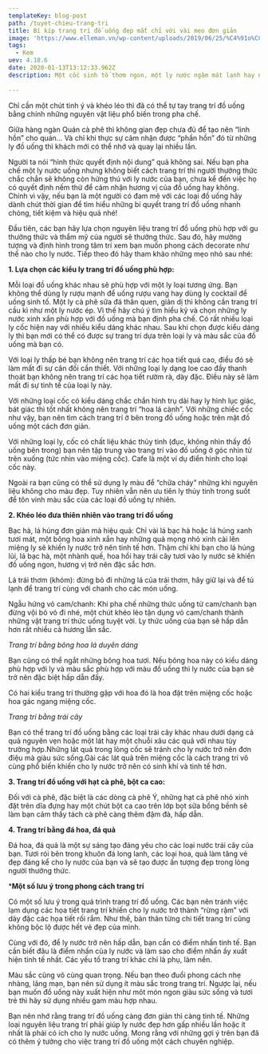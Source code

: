 ```yaml
---
templateKey: blog-post
path: /tuyet-chieu-trang-tri
title: Bí kíp trang trí đồ uống đẹp mắt chỉ với vài mẹo đơn giản
image: 'https://www.elleman.vn/wp-content/uploads/2019/06/25/%C4%91o%CC%82%CC%80-uo%CC%82%CC%81ng-ngon-hi%CC%80nh-a%CC%89nh-ca%CC%81c-loa%CC%A3i-cocktail-kha%CC%81c-nhau.jpg' 
tags:
  - Kem
uev: 4.18.6
date: 2020-01-13T13:12:33.962Z
description: Một cốc sinh tố thơm ngon, một ly nước ngâm mát lạnh hay những loại nước vắt trong lành sẽ trở nên hấp dẫn và ấn tượng hơn nếu bạn chăm chút hơn về hình thức.
 
---
```



 

Chỉ cần một chút tinh ý và khéo léo thì đã có thể tự tay trang trí đồ uống bằng chính những nguyên vật liệu phổ biến trong pha chế.

Giữa hàng ngàn Quán cà phê thì không gian đẹp chưa đủ để tạo nên “linh hồn” cho quán… Và chỉ khi thực sự cảm nhận được “phần hồn” đó từ những ly đồ uống thì khách mới có thể nhớ và quay lại nhiều lần.

Người ta nói “hình thức quyết định nội dung” quả không sai. Nếu bạn pha chế một ly nước uống nhưng không biết cách trang trí thì người thưởng thức chắc chắn sẽ không còn hứng thú với ly nước của bạn, chưa kể đến việc họ có quyết định nếm thử để cảm nhận hương vị của đồ uống hay không. Chính vì vậy, nếu bạn là một người có đam mê với các loại đồ uống hãy dành chút thời gian để tìm hiểu những bí quyết trang trí đồ uống nhanh chóng, tiết kiệm và hiệu quả nhé!

Đầu tiên, các bạn hãy lựa chọn nguyên liệu trang trí đồ uống phù hợp với gu thưởng thức và thẩm mỹ của người sẽ thưởng thức. Sau đó, hãy mường tượng và định hình trong tâm trí xem bạn muốn phong cách decorate như thế nào cho ly nước. Tiếp theo đó hãy tham khảo những mẹo nhỏ sau nhé:

**1. Lựa chọn các kiểu ly trang trí đồ uống phù hợp:**

Mỗi loại đồ uống khác nhau sẽ phù hợp với một ly loại tương ứng. Bạn không thể dùng ly rượu mạnh để uống rượu vang hay dùng ly cocktail để uống sinh tố. Một ly cà phê sữa đá thân quen, giản dị thì không cần trang trí cầu kì như một ly nước ép. Vì thế hãy chú ý tìm hiểu kỹ và chọn những ly nước xinh xắn phù hợp với đồ uống mà bạn định pha chế. Có rất nhiều loại ly cốc hiện nay với nhiều kiểu dáng khác nhau. Sau khi chọn được kiểu dáng ly thì bạn mới có thể có được sự trang trí dựa trên loại ly và màu sắc của đồ uống mà bạn có.

Với loại ly thấp bé bạn không nên trang trí các họa tiết quá cao, điều đó sẽ làm mất đi sự cân đối cần thiết. Với những loại ly dạng loe cao đầy thanh thoát bạn không nên trang trí các họa tiết rườm rà, dày đặc. Điều này sẽ làm mất đi sự tinh tế của loại ly này.

Với những loại cốc có kiểu dáng chắc chắn hình trụ dài hay ly hình lục giác, bát giác thì tốt nhất không nên trang trí “hoa lá cành”. Với những chiếc cốc như vậy, bạn nên tìm cách trang trí ở bên trong đồ uống hoặc trên mặt đồ uống một cách đơn giản.

Với những loại ly, cốc có chất liệu khác thủy tinh (đục, không nhìn thấy đồ uống bên trong) bạn nên tập trung vào trang trí vào đồ uống ở góc nhìn từ trên xuống (tức nhìn vào miệng cốc). Cafe là một ví dụ điển hình cho loại cốc này.

Ngoài ra bạn cũng có thể sử dụng ly màu để “chữa cháy” những khi nguyên liệu không cho màu đẹp. Tuy nhiên vẫn nên ưu tiên ly thủy tinh trong suốt để tôn vinh màu sắc của các loại đồ uống tự nhiên.

**2. Khéo léo đưa thiên nhiên vào trang trí đồ uống**

Bạc hà, lá húng đơn giản mà hiệu quả: Chỉ vài lá bạc hà hoặc lá húng xanh tươi mát, một bông hoa xinh xắn hay những quả mọng nhỏ xinh cài lên miệng ly sẽ khiến ly nước trở nên tinh tế hơn. Thậm chí khi bạn cho lá húng lủi, lá bạc hà, một nhành quế, hoa hồi hay trái cây tươi vào ly nước sẽ khiến đồ uống ngon, hương vị trở nên đặc sắc hơn.

Lá trái thơm (khóm): đừng bỏ đi những lá của trái thơm, hãy giữ lại và để tủ lạnh để trang trí cùng với chanh cho các món uống.

Ngẫu hứng vỏ cam/chanh: Khi pha chế những thức uống từ cam/chanh bạn đừng vội bỏ vỏ đi nhé, một chút khéo léo tận dụng vỏ cam/chanh thành những vật trang trí thức uống tuyệt vời. Ly thức uống của bạn sẽ hấp dẫn hơn rất nhiều cả hương lẫn sắc.

*Trang trí bằng bông hoa lá duyên dáng*

Bạn cũng có thể ngắt những bông hoa tươi. Nếu bông hoa này có kiểu dáng phù hợp với ly và màu sắc phù hợp với màu đồ uống thì ly nước của bạn sẽ trở nên đặc biệt hấp dẫn đấy.

Có hai kiểu trang trí thường gặp với hoa đó là hoa đặt trên miệng cốc hoặc hoa gác ngang miệng cốc.

*Trang trí bằng trái cây*

Bạn có thể trang trí đồ uống bằng các loại trái cây khác nhau dưới dạng cả quả nguyên vẹn hoặc một lát hay một chuỗi xâu các quả với nhau tùy trường hợp.Những lát quả trong lòng cốc sẽ tránh cho ly nước trở nên đơn điệu mà giàu sức sống.Gài các lát quả trên miệng cốc là cách trang trí vô cùng phổ biến khiến cho ly nước trở nên có sinh khí và tinh tế hơn.

**3. Trang trí đồ uống với hạt cà phê, bột ca cao:**

Đối với cà phê, đặc biệt là các dòng cà phê Ý, những hạt cà phê nhỏ xinh đặt trên dĩa đựng hay một chút bột ca cao trên lớp bọt sữa bồng bềnh sẽ làm bạn cảm thấy tách cà phê càng thêm đậm đà, hấp dẫn.

**4. Trang trí bằng đá hoa, đá quả**

Đá hoa, đá quả là một sự sáng tạo đáng yêu cho các loại nước trái cây của bạn. Tươi rói bên trong khuôn đá long lanh, các loại hoa, quả làm tăng vẻ đẹp đáng kể cho ly nước của bạn và sẽ tạo được ấn tượng đẹp trong lòng người thưởng thức.

***Một số lưu ý trong phong cách trang trí**

Có một số lưu ý trong quá trình trang trí đồ uống. Các bạn nên tránh việc lạm dụng các họa tiết trang trí khiến cho ly nước trở thành “rừng rậm” với dày đặc các họa tiết rối rắm. Như thế, bản thân từng chi tiết trang trí cũng không bộc lộ được hết vẻ đẹp của mình.

Cùng với đó, để ly nước trở nên hấp dẫn, bạn cần có điểm nhấn tinh tế. Bạn cần biết đâu là điểm nhấn của ly nước và làm sao cho điểm nhấn ấy xuất hiện tinh tế nhất. Các yếu tố trang trí khác chỉ là phụ, làm nền.

Màu sắc cũng vô cùng quan trọng. Nếu bạn theo đuổi phong cách nhẹ nhàng, lãng mạn, bạn nên sử dụng ít màu sắc trong trang trí. Ngược lại, nếu bạn muốn đồ uống này xuất hiện như môt món ngon giàu sức sống và tươi trẻ thì hãy sử dụng nhiều gam màu hợp nhau.

Bạn nên nhớ rằng trang trí đồ uống càng đơn giản thì càng tinh tế. Những loại nguyên liệu trang trí phải giúp ly nước đẹp hơn gấp nhiều lần hoặc ít nhất là phải có ích cho ly nước uống. Mong rằng với những gợi ý trên bạn đã có thêm ý tưởng cho việc trang trí đồ uống một cách chuyên nghiệp.
